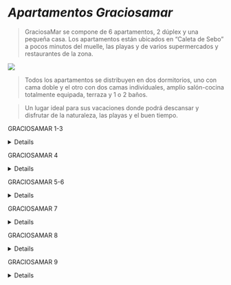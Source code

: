 # ***Apartamentos Graciosamar***

> GraciosaMar se compone de 6 apartamentos, 2 dúplex y una pequeña casa. Los apartamentos están ubicados en “Caleta de Sebo” a pocos minutos del muelle, las playas y de varios supermercados y restaurantes de la zona.

<img class="parallax-slider" src="https://www.graciosamar.com/wp-content/uploads/2017/10/discover_graciosa_par.jpg" >

> Todos los apartamentos se distribuyen en dos dormitorios, uno con cama doble y el otro con dos camas individuales, amplio salón-cocina totalmente equipada, terraza y 1 o 2 baños.

> Un lugar ideal para sus vacaciones donde podrá descansar y disfrutar de la naturaleza, las playas y el buen tiempo.


GRACIOSAMAR 1-3 <details> 
<sumary>
3 apartamentos en planta baja.


</sumary>
</details>

GRACIOSAMAR 4<details> 
<sumary>
1 apartamento en planta baja.
</sumary>
</details>

GRACIOSAMAR 5-6<details> 
<sumary>
2 apartamentos en planta alta con terraza-solarium privada y vistas al mar.
</sumary>
</details>

GRACIOSAMAR 7<details> 
<sumary>
Casa independiente en planta baja con terraza-solarium privada y vistas al mar.
</sumary>
</details>

 GRACIOSAMAR 8<details> 
<sumary>
Dúplex con terraza-solarium privada y vistas al mar.
</sumary>
</details>

GRACIOSAMAR 9<details> 
<sumary>
Dúplex con terraza-solarium privada y vistas a la montaña.
</sumary>
</details>

